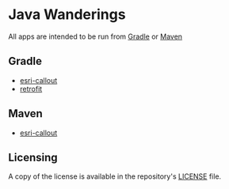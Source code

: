 # Java Wanderings
All apps are intended to be run from [Gradle](https://gradle.org/) or [Maven](https://maven.apache.org/)

## Gradle
- [esri-callout](gradle/esri-callout)
- [retrofit](gradle/retrofit)

## Maven
- [esri-callout](maven/esri-callout)

## Licensing
A copy of the license is available in the repository's [LICENSE](LICENSE) file.
